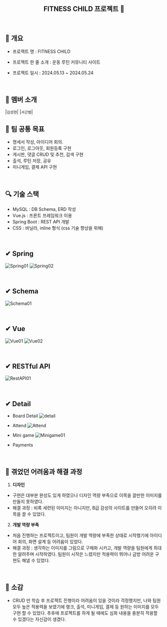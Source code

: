 <div align="center">
<h2> FITNESS CHILD 프로젝트 🚩</h2>
</div>
</br>

## 📑 개요

- 프로젝트 명 : FITNESS CHILD
  
- 프로젝트 한 줄 소개 : 운동 루틴 커뮤니티 사이트
  
- 프로젝트 일시 : 2024.05.13 ~ 2024.05.24
  
  </br>
  

## 👥 멤버 소개

 |`김성현`|  |`서근범`|
</br>

## 🚩 팀 공통 목표

- 명세서 작성, 아이디어 회의.
- 로그인, 로그아웃, 회원등록 구현
- 게시판, 댓글 CRUD 및 추천, 검색 구현
- 출석, 루틴 저장, 공유
- 미니게임, 결제 API 구현

</br>

## 🔍 기술 스택

- MySQL : DB Schema, ERD 작성
- Vue.js : 프론트 프레임워크 이용
- Spring Boot : REST API 개발
- CSS : 바닐라, inline 형식 (css 기술 향상을 위해)

</br>

## ✔ Spring
![Spring01](https://github.com/Geunbeom/WebProject/assets/160552393/581c5adc-5f18-4a5a-b898-eab74cf21ab9)
![Spring02](https://github.com/Geunbeom/WebProject/assets/160552393/9ee58f29-247b-4644-87a5-22a4954feadb)

</br>

## ✔ Schema
![Schema01](https://github.com/Geunbeom/WebProject/assets/160552393/1e633c92-e02d-4685-8837-54a842011952)

</br>

## ✔ Vue
![Vue01](https://github.com/Geunbeom/WebProject/assets/160552393/77a8d1af-069f-4128-b1a2-4f6b5d42f921)
![Vue02](https://github.com/Geunbeom/WebProject/assets/160552393/5fbfd427-2621-42f0-a5c6-086840b8443b)


</br>

## ✔ RESTful API
![RestAPI01](https://github.com/Geunbeom/WebProject/assets/160552393/eafe58eb-0e27-4d2f-8fa2-0a472eb20f7d)

</br>

## ✔ Detail

  - Board Detail
![detail](https://github.com/Geunbeom/WebProject/assets/160552393/e3fee263-878e-4156-bc4a-98d27bb0acb8)


  - Attend
![Attend](https://github.com/Geunbeom/WebProject/assets/160552393/86ece31a-eebb-4574-9ea4-3c388503181a)


  - Mini game
![Minigame01](https://github.com/Geunbeom/WebProject/assets/160552393/f0630c59-4ea4-4020-acb6-52012e73dd9e)


  - Payments

</br>


## 📌 겪었던 어려움과 해결 과정

1. **디자인**
  - 구현은 대부분 완성도 있게 하였으나 디자인 역량 부족으로 이목을 끌만한 이미지를 만들지 못하였다.
  - 해결 과정 : 비록 세련된 이미지는 아니지만, B급 감성의 사이트를 만들어 오히려 이목을 끌 수 있었다.
    
2. **개발 역량 부족**
  - 처음 진행하는 프로젝트이고, 팀원이 개발 역량에 부족한 상태로 시작했기에 아이디어 회의, 화면 설계 등 어려움이 있었다.
  - 해결 과정 : 생각하는 이미지를 그림으로 구체화 시키고, 개발 역량을 팀원에게 최대한 알려주며 시작하였다. 팀원이 시작은 느렸지만 적용력이 뛰어나 금방 어려운 구현도 해낼 수 있었다.
</br>

## 💓 소감
  
- CRUD 만 학습 후 프로젝트 진행이라 어려움이 있을 것이라 걱정했지만, 나와 팀원 모두 높은 적용력을 보였기에 랭크, 출석, 미니게임, 결제 등 원하는 이미지를 모두 구현 할 수 있었다. 추후에 프로젝트를 하게 될 때에도 심화 내용을 충분히 적용할 수 있겠다는 자신감이 생겼다.
